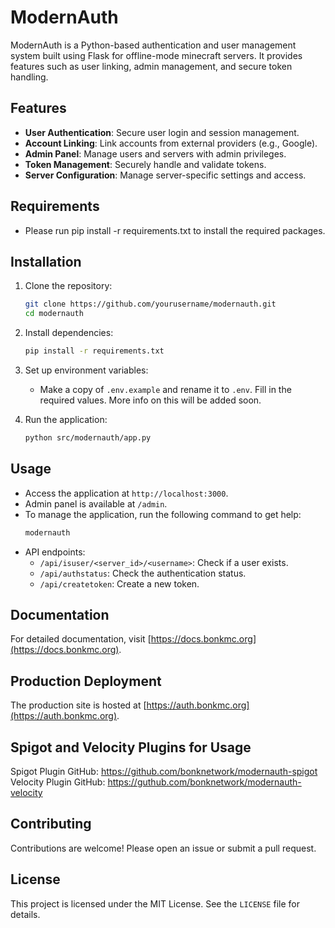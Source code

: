# ModernAuth

ModernAuth is a Python-based authentication and user management system built using Flask for offline-mode minecraft servers. It provides features such as user linking, admin management, and secure token handling.

## Features

- **User Authentication**: Secure user login and session management.
- **Account Linking**: Link accounts from external providers (e.g., Google).
- **Admin Panel**: Manage users and servers with admin privileges.
- **Token Management**: Securely handle and validate tokens.
- **Server Configuration**: Manage server-specific settings and access.

## Requirements

- Please run pip install -r requirements.txt to install the required packages.

## Installation

1. Clone the repository:
   ```bash
   git clone https://github.com/yourusername/modernauth.git
   cd modernauth
   ```

2. Install dependencies:
   ```bash
   pip install -r requirements.txt
   ```

3. Set up environment variables:
   - Make a copy of `.env.example` and rename it to `.env`. Fill in the required values. More info on this will be added soon.

4. Run the application:
   ```bash
   python src/modernauth/app.py
   ```

## Usage

- Access the application at `http://localhost:3000`.
- Admin panel is available at `/admin`.
- To manage the application, run the following command to get help:
  ```bash
  modernauth
  ```
- API endpoints:
  - `/api/isuser/<server_id>/<username>`: Check if a user exists.
  - `/api/authstatus`: Check the authentication status.
  - `/api/createtoken`: Create a new token.

## Documentation

For detailed documentation, visit [https://docs.bonkmc.org](https://docs.bonkmc.org).

## Production Deployment

The production site is hosted at [https://auth.bonkmc.org](https://auth.bonkmc.org).

## Spigot and Velocity Plugins for Usage

Spigot Plugin GitHub: https://github.com/bonknetwork/modernauth-spigot
Velocity Plugin GitHub: https://guthub.com/bonknetwork/modernauth-velocity

## Contributing

Contributions are welcome! Please open an issue or submit a pull request.

## License

This project is licensed under the MIT License. See the `LICENSE` file for details.
```